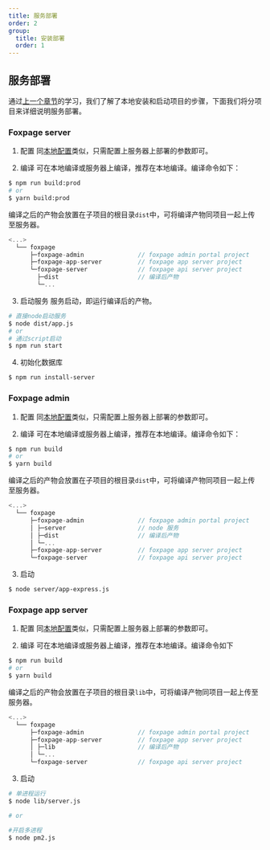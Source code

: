 ```yaml
---
title: 服务部署
order: 2
group:
  title: 安装部署
  order: 1
---
```


## 服务部署

通过[上一个章节](/developer/start/install)的学习，我们了解了本地安装和启动项目的步骤，下面我们将分项目来详细说明服务部署。

### Foxpage server

1. 配置
   同[本地配置](/developer/start/install#步骤-1配置-foxpage-server)类似，只需配置上服务器上部署的参数即可。

2) 编译
   可在本地编译或服务器上编译，推荐在本地编译。编译命令如下：

```sh
$ npm run build:prod
# or
$ yarn build:prod
```

编译之后的产物会放置在子项目的根目录`dist`中，可将编译产物同项目一起上传至服务器。

```ts
<...>
  └── foxpage
      ├─foxpage-admin               // foxpage admin portal project
      ├─foxpage-app-server          // foxpage app server project
      └─foxpage-server              // foxpage api server project
        ├─dist                      // 编译后产物
        └─...
```

3. 启动服务
   服务启动，即运行编译后的产物。

```sh
# 直接node启动服务
$ node dist/app.js
# or
# 通过script启动
$ npm run start
```

4. 初始化数据库

```sh
$ npm run install-server
```

### Foxpage admin

1. 配置
   同[本地配置](/developer/start/install#步骤-2配置-foxpage-admin)类似，只需配置上服务器上部署的参数即可。

2. 编译
   可在本地编译或服务器上编译，推荐在本地编译。编译命令如下：

```sh
$ npm run build
# or
$ yarn build
```

编译之后的产物会放置在子项目的根目录`dist`中，可将编译产物同项目一起上传至服务器。

```ts
<...>
  └── foxpage
      ├─foxpage-admin               // foxpage admin portal project
      │ ├─server                    // node 服务
      │ ├─dist                      // 编译后产物
      │ └─...
      ├─foxpage-app-server          // foxpage app server project
      └─foxpage-server              // foxpage api server project
```

3. 启动

```sh
$ node server/app-express.js
```

### Foxpage app server

1. 配置
   同[本地配置](/developer/start/install#步骤-3配置-foxpage-app-server)类似，只需配置上服务器上部署的参数即可。

2. 编译
   可在本地编译或服务器上编译，推荐在本地编译。编译命令如下

```sh
$ npm run build
# or
$ yarn build
```

编译之后的产物会放置在子项目的根目录`lib`中，可将编译产物同项目一起上传至服务器。

```ts
<...>
  └── foxpage
      ├─foxpage-admin               // foxpage admin portal project
      ├─foxpage-app-server          // foxpage app server project
      │ ├─lib                       // 编译后产物
      │ └─...
      └─foxpage-server              // foxpage api server project
```

3. 启动

```sh
# 单进程运行
$ node lib/server.js

# or

#开启多进程
$ node pm2.js
```
